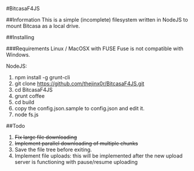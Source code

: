 #BitcasaF4JS

##Information
This is a simple (incomplete) filesystem written in NodeJS to mount Bitcasa as a local drive.

##Installing

###Requirements
Linux / MacOSX with FUSE
Fuse is not compatible with Windows.

NodeJS:

1. npm install -g grunt-cli
2. git clone https://github.com/thejinx0r/BitcasaF4JS.git
3. cd BitcasaF4JS
4. grunt coffee
5. cd build
6. copy the config.json.sample to config.json and edit it.
7. node fs.js


##Todo
1. ~~Fix large file downloading~~
2. ~~Implement parallel downloading of multiple chunks~~
3. Save the file tree before exiting.
4. Implement file uploads: this will be implemented after the new upload server is functioning with pause/resume uploading
